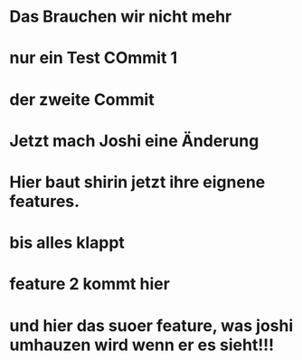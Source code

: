 # Das Brauchen wir nicht mehr
 
# nur ein Test COmmit 1
# der zweite Commit

# Jetzt mach Joshi eine Änderung
# Hier baut shirin jetzt ihre eignene features.
# bis alles klappt

# feature 2 kommt hier


# und hier das suoer feature, was joshi umhauzen wird wenn er es sieht!!!